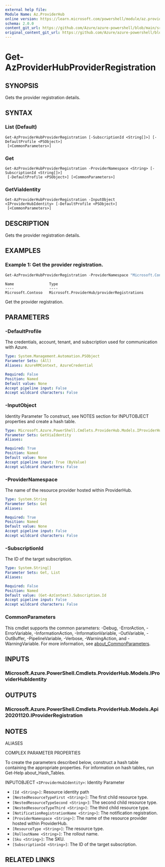 ```yaml
---
external help file:
Module Name: Az.ProviderHub
online version: https://learn.microsoft.com/powershell/module/az.providerhub/get-azproviderhubproviderregistration
schema: 2.0.0
content_git_url: https://github.com/Azure/azure-powershell/blob/main/src/ProviderHub/help/Get-AzProviderHubProviderRegistration.md
original_content_git_url: https://github.com/Azure/azure-powershell/blob/main/src/ProviderHub/help/Get-AzProviderHubProviderRegistration.md
---
```


# Get-AzProviderHubProviderRegistration

## SYNOPSIS
Gets the provider registration details.

## SYNTAX

### List (Default)
```
Get-AzProviderHubProviderRegistration [-SubscriptionId <String[]>] [-DefaultProfile <PSObject>]
 [<CommonParameters>]
```

### Get
```
Get-AzProviderHubProviderRegistration -ProviderNamespace <String> [-SubscriptionId <String[]>]
 [-DefaultProfile <PSObject>] [<CommonParameters>]
```

### GetViaIdentity
```
Get-AzProviderHubProviderRegistration -InputObject <IProviderHubIdentity> [-DefaultProfile <PSObject>]
 [<CommonParameters>]
```

## DESCRIPTION
Gets the provider registration details.

## EXAMPLES

### Example 1: Get the provider registration.
```powershell
Get-AzProviderHubProviderRegistration -ProviderNamespace "Microsoft.Contoso"
```

```output
Name                Type
----                ----
Microsoft.Contoso   Microsoft.ProviderHub/providerRegistrations
```

Get the provider registration.

## PARAMETERS

### -DefaultProfile
The credentials, account, tenant, and subscription used for communication with Azure.

```yaml
Type: System.Management.Automation.PSObject
Parameter Sets: (All)
Aliases: AzureRMContext, AzureCredential

Required: False
Position: Named
Default value: None
Accept pipeline input: False
Accept wildcard characters: False
```

### -InputObject
Identity Parameter
To construct, see NOTES section for INPUTOBJECT properties and create a hash table.

```yaml
Type: Microsoft.Azure.PowerShell.Cmdlets.ProviderHub.Models.IProviderHubIdentity
Parameter Sets: GetViaIdentity
Aliases:

Required: True
Position: Named
Default value: None
Accept pipeline input: True (ByValue)
Accept wildcard characters: False
```

### -ProviderNamespace
The name of the resource provider hosted within ProviderHub.

```yaml
Type: System.String
Parameter Sets: Get
Aliases:

Required: True
Position: Named
Default value: None
Accept pipeline input: False
Accept wildcard characters: False
```

### -SubscriptionId
The ID of the target subscription.

```yaml
Type: System.String[]
Parameter Sets: Get, List
Aliases:

Required: False
Position: Named
Default value: (Get-AzContext).Subscription.Id
Accept pipeline input: False
Accept wildcard characters: False
```

### CommonParameters
This cmdlet supports the common parameters: -Debug, -ErrorAction, -ErrorVariable, -InformationAction, -InformationVariable, -OutVariable, -OutBuffer, -PipelineVariable, -Verbose, -WarningAction, and -WarningVariable. For more information, see [about_CommonParameters](http://go.microsoft.com/fwlink/?LinkID=113216).

## INPUTS

### Microsoft.Azure.PowerShell.Cmdlets.ProviderHub.Models.IProviderHubIdentity

## OUTPUTS

### Microsoft.Azure.PowerShell.Cmdlets.ProviderHub.Models.Api20201120.IProviderRegistration

## NOTES

ALIASES

COMPLEX PARAMETER PROPERTIES

To create the parameters described below, construct a hash table containing the appropriate properties. For information on hash tables, run Get-Help about_Hash_Tables.


INPUTOBJECT `<IProviderHubIdentity>`: Identity Parameter
  - `[Id <String>]`: Resource identity path
  - `[NestedResourceTypeFirst <String>]`: The first child resource type.
  - `[NestedResourceTypeSecond <String>]`: The second child resource type.
  - `[NestedResourceTypeThird <String>]`: The third child resource type.
  - `[NotificationRegistrationName <String>]`: The notification registration.
  - `[ProviderNamespace <String>]`: The name of the resource provider hosted within ProviderHub.
  - `[ResourceType <String>]`: The resource type.
  - `[RolloutName <String>]`: The rollout name.
  - `[Sku <String>]`: The SKU.
  - `[SubscriptionId <String>]`: The ID of the target subscription.

## RELATED LINKS

